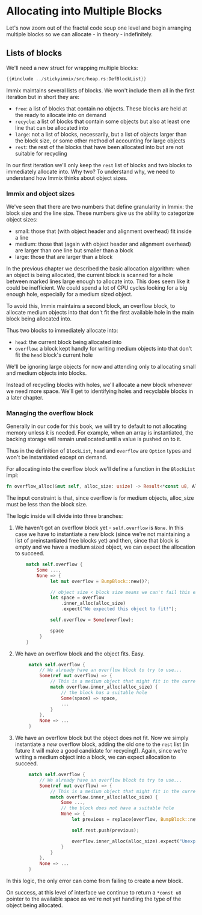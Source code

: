 # Allocating into Multiple Blocks

Let's now zoom out of the fractal code soup one level and begin arranging multiple
blocks so we can allocate - in theory - indefinitely.

## Lists of blocks

We'll need a new struct for wrapping multiple blocks:

```rust
{{#include ../stickyimmix/src/heap.rs:DefBlockList}}
```

Immix maintains several lists of blocks. We won't include them all in the first
iteration but in short they are:

* `free`: a list of blocks that contain no objects. These blocks are held at the
  ready to allocate into on demand
* `recycle`: a list of blocks that contain some objects but also at least one
  line that can be allocated into
* `large`: not a list of blocks, necessarily, but a list of objects larger than
  the block size, or some other method of accounting for large objects
* `rest`: the rest of the blocks that have been allocated into but are not
  suitable for recycling

In our first iteration we'll only keep the `rest` list of blocks and two blocks
to immediately allocate into. Why two? To understand why, we need to understand
how Immix thinks about object sizes.

### Immix and object sizes

We've seen that there are two numbers that define granularity in Immix: the
block size and the line size.  These numbers give us the ability to categorize
object sizes:

* small: those that (with object header and alignment overhead) fit inside a
  line
* medium: those that (again with object header and alignment overhead) are
  larger than one line but smaller than a block
* large: those that are larger than a block

In the previous chapter we described the basic allocation algorithm: when
an object is being allocated, the current block is scanned for a hole between
marked lines large enough to allocate into. This does seem like it could
be inefficient. We could spend a lot of CPU cycles looking for a big enough
hole, especially for a medium sized object.

To avoid this, Immix maintains a second block, an overflow block, to allocate
medium objects into that don't fit the first available hole in the
main block being allocated into.

Thus two blocks to immediately allocate into:

* `head`: the current block being allocated into
* `overflow`: a block kept handly for writing medium objects into that don't
  fit the `head` block's current hole

We'll be ignoring large objects for now and attending only to allocating small
and medium objects into blocks.

Instead of recycling blocks with holes, we'll allocate a new block whenever
we need more space. We'll get to identifying holes and recyclable blocks
in a later chapter.

### Managing the overflow block

Generally in our code for this book, we will try to default to not allocating
memory unless it is needed. For example, when an array is instantiated,
the backing storage will remain unallocated until a value is pushed on to
it.

Thus in the definition of `BlockList`, `head` and `overflow` are `Option`
types and won't be instantiated except on demand.

For allocating into the overflow block we'll define a function in the
`BlockList` impl:

```rust
fn overflow_alloc(&mut self, alloc_size: usize) -> Result<*const u8, AllocError>
```

The input constraint is that, since overflow is for medium objects, alloc_size
must be less than the block size.

The logic inside will divide into three branches:

1. We haven't got an overflow block yet - `self.overflow` is `None`. In this
   case we have to instantiate a new block (since we're not maintaining
   a list of preinstantiated free blocks yet) and then, since that block
   is empty and we have a medium sized object, we can expect the allocation
   to succeed.
   ```rust
       match self.overflow {
           Some ...,
           None => {
                let mut overflow = BumpBlock::new()?;

                // object size < block size means we can't fail this expect
                let space = overflow
                    .inner_alloc(alloc_size)
                    .expect("We expected this object to fit!");

                self.overflow = Some(overflow);

                space
            }
       }
   ```
2. We have an overflow block and the object fits. Easy.
   ```rust
        match self.overflow {
            // We already have an overflow block to try to use...
            Some(ref mut overflow) => {
                // This is a medium object that might fit in the current block...
                match overflow.inner_alloc(alloc_size) {
                    // the block has a suitable hole
                    Some(space) => space,
                    ...
                }
            },
            None => ...
        }
   ```
3. We have an overflow block but the object does not fit. Now we simply
   instantiate a _new_ overflow block, adding the old one to the `rest`
   list (in future it will make a good candidate for recycing!). Again,
   since we're writing a medium object into a block, we can expect allocation
   to succeed.
   ```rust
        match self.overflow {
            // We already have an overflow block to try to use...
            Some(ref mut overflow) => {
                // This is a medium object that might fit in the current block...
                match overflow.inner_alloc(alloc_size) {
                    Some ...,
                    // the block does not have a suitable hole
                    None => {
                        let previous = replace(overflow, BumpBlock::new()?);

                        self.rest.push(previous);

                        overflow.inner_alloc(alloc_size).expect("Unexpected error!")
                    }
                }
            },
            None => ...
        }
   ```

In this logic, the only error can come from failing to create a new block.

On success, at this level of interface we continue to return a `*const u8`
pointer to the available space as we're not yet handling the type of the
object being allocated.
